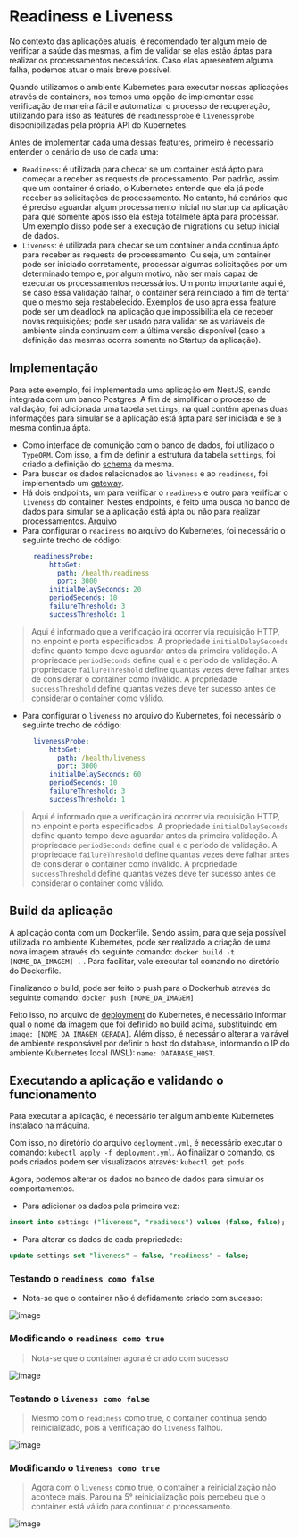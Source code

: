 # Readiness e Liveness
No contexto das aplicações atuais, é recomendado ter algum meio de verificar a saúde das mesmas, a fim de validar se elas estão áptas para realizar os processamentos necessários. Caso elas apresentem alguma falha, podemos atuar o mais breve possível.

Quando utilizamos o ambiente Kubernetes para executar nossas aplicações através de containers, nos temos uma opção de implementar essa verificação de maneira fácil e automatizar o processo de recuperação, utilizando para isso as features de `readinessprobe` e `livenessprobe` disponibilizadas pela própria API do Kubernetes.

Antes de implementar cada uma dessas features, primeiro é necessário entender o cenário de uso de cada uma:
- `Readiness`: é utilizada para checar se um container está ápto para começar a receber as requests de processamento. Por padrão, assim que um container é criado, o Kubernetes entende que ela já pode receber as solicitações de processamento. No entanto, há cenários que é preciso aguardar algum processamento inicial no startup da aplicação para que somente após isso ela esteja totalmete ápta para processar. Um exemplo disso pode ser a execução de migrations ou setup inicial de dados.
- `Liveness`: é utilizada para checar se um container ainda continua ápto para receber as requests de processamento. Ou seja, um container pode ser iniciado corretamente, processar algumas solicitações por um determinado tempo e, por algum motivo, não ser mais capaz de executar os processamentos necessários. Um ponto importante aqui é, se caso essa validação falhar, o container será reiniciado a fim de tentar que o mesmo seja restabelecido. Exemplos de uso apra essa feature pode ser um deadlock na aplicação que impossibilita ela de receber novas requisições; pode ser usado para validar se as variáveis de ambiente ainda continuam com a última versão disponível (caso a definição das mesmas ocorra somente no Startup da aplicação).

## Implementação
Para este exemplo, foi implementada uma aplicação em NestJS, sendo integrada com um banco Postgres. A fim de simplificar o processo de validação, foi adicionada uma tabela `settings`, na qual contém apenas duas informações para simular se a aplicação está ápta para ser iniciada e se a mesma continua ápta. 

- Como interface de comunição com o banco de dados, foi utilizado o `TypeORM`. Com isso, a fim de definir a estrutura da tabela `settings`, foi criado a definição do [schema](https://github.com/martineli17/kubernetes-readiness-liveness/blob/master/api/src/infra/data/schemas/settings.schema.ts) da mesma. 
- Para buscar os dados relacionados ao `liveness` e ao `readiness`, foi implementado um [gateway](https://github.com/martineli17/kubernetes-readiness-liveness/blob/master/api/src/infra/data/gateways/settings.gateway.ts).
- Há dois endpoints, um para verificar o `readiness` e outro para verificar o `liveness` do container. Nestes endpoints, é feito uma busca no banco de dados para simular se a aplicação está ápta ou não para realizar processamentos. [Arquivo](https://github.com/martineli17/kubernetes-readiness-liveness/blob/master/api/src/apresentation/controllers/health.controller.ts)
- Para configurar o `readiness` no arquivo do Kubernetes, foi necessário o seguinte trecho de código:
```yml
      readinessProbe:
          httpGet:
            path: /health/readiness
            port: 3000
          initialDelaySeconds: 20
          periodSeconds: 10
          failureThreshold: 3
          successThreshold: 1
```
> Aqui é informado que a verificação irá ocorrer via requisição HTTP, no enpoint e porta especificados. A propriedade `initialDelaySeconds` define quanto tempo deve aguardar antes da primeira validação. A propriedade `periodSeconds` define qual é o período de validação. A propriedade `failureThreshold` define quantas vezes deve falhar antes de considerar o container como inválido. A propriedade `successThreshold` define quantas vezes deve ter sucesso antes de considerar o container como válido.

- Para configurar o `liveness` no arquivo do Kubernetes, foi necessário o seguinte trecho de código:
```yml
      livenessProbe:
          httpGet:
            path: /health/liveness
            port: 3000
          initialDelaySeconds: 60
          periodSeconds: 10
          failureThreshold: 3
          successThreshold: 1
```
> Aqui é informado que a verificação irá ocorrer via requisição HTTP, no enpoint e porta especificados. A propriedade `initialDelaySeconds` define quanto tempo deve aguardar antes da primeira validação. A propriedade `periodSeconds` define qual é o período de validação. A propriedade `failureThreshold` define quantas vezes deve falhar antes de considerar o container como inválido. A propriedade `successThreshold` define quantas vezes deve ter sucesso antes de considerar o container como válido.

## Build da aplicação
A aplicação conta com um Dockerfile. Sendo assim, para que seja possível utilizada no ambiente Kubernetes, pode ser realizado a criação de uma nova imagem através do seguinte comando: `docker build -t [NOME_DA_IMAGEM] .` . Para facilitar, vale executar tal comando no diretório do Dockerfile. 

Finalizando o build, pode ser feito o push para o Dockerhub através do seguinte comando: `docker push [NOME_DA_IMAGEM]`

Feito isso, no arquivo de [deployment](https://github.com/martineli17/kubernetes-readiness-liveness/blob/master/deployment.yml) do Kubernetes, é necessário informar qual o nome da imagem que foi definido no build acima, substituindo em `image: [NOME_DA_IMAGEM_GERADA]`. Além disso, é necessário alterar a vairável de ambiente responsável por definir o host do database, informando o IP do ambiente Kubernetes local (WSL): `name: DATABASE_HOST`.

## Executando a aplicação e validando o funcionamento
Para executar a aplicação, é necessário ter algum ambiente Kubernetes instalado na máquina.

Com isso, no diretório do arquivo `deployment.yml`, é necessário executar o comando: `kubectl apply -f deployment.yml`. Ao finalizar o comando, os pods criados podem ser visualizados através: `kubectl get pods`.

Agora, podemos alterar os dados no banco de dados para simular os comportamentos.
- Para adicionar os dados pela primeira vez:
```sql
insert into settings ("liveness", "readiness") values (false, false);
```
- Para alterar os dados de cada propriedade:
```sql
update settings set "liveness" = false, "readiness" = false;
```
###  Testando o `readiness como false` 
- Nota-se que o container não é defidamente criado com sucesso:

![image](https://github.com/martineli17/kubernetes-readiness-liveness/assets/50757499/73a509e6-2ba4-4b8a-a0e8-0e7966f3d20b)

### Modificando o `readiness como true`
> Nota-se que o container agora é criado com sucesso

![image](https://github.com/martineli17/kubernetes-readiness-liveness/assets/50757499/797a2733-f343-41d4-aaba-068cbe8b8770)


### Testando o `liveness como false` 
> Mesmo com o `readiness` como true, o container continua sendo reinicializado, pois a verificação do `liveness` falhou.

![image](https://github.com/martineli17/kubernetes-readiness-liveness/assets/50757499/8057c3ff-28a7-444e-80ad-9224872c4029)

### Modificando o `liveness como true`
> Agora com o `liveness` como true, o container a reinicialização não acontece mais. Parou na 5° reinicialização pois percebeu que o container está válido para continuar o processamento.

![image](https://github.com/martineli17/kubernetes-readiness-liveness/assets/50757499/b6b08438-37b1-40c3-9d3b-e017d9317c4e)
